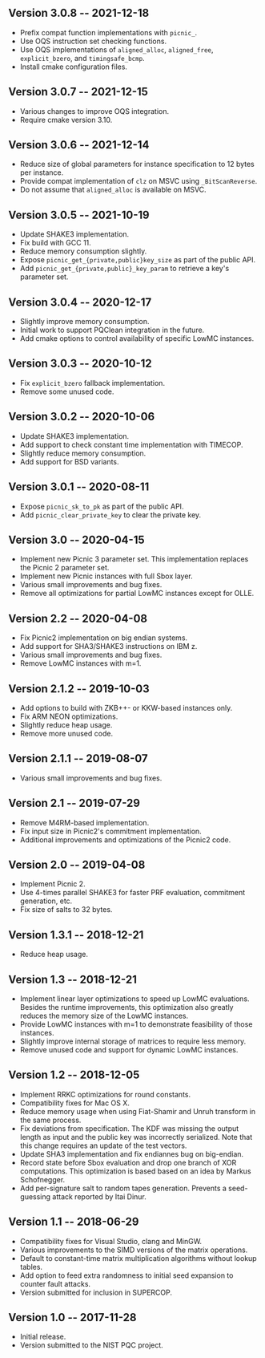 Version 3.0.8 -- 2021-12-18
---------------------------

* Prefix compat function implementations with `picnic_`.
* Use OQS instruction set checking functions.
* Use OQS implementations of `aligned_alloc`, `aligned_free`, `explicit_bzero`, and `timingsafe_bcmp`.
* Install cmake configuration files.

Version 3.0.7 -- 2021-12-15
---------------------------

* Various changes to improve OQS integration.
* Require cmake version 3.10.

Version 3.0.6 -- 2021-12-14
---------------------------

* Reduce size of global parameters for instance specification to 12 bytes per instance.
* Provide compat implementation of `clz` on MSVC using `_BitScanReverse`.
* Do not assume that `aligned_alloc` is available on MSVC.

Version 3.0.5 -- 2021-10-19
---------------------------

* Update SHAKE3 implementation.
* Fix build with GCC 11.
* Reduce memory consumption slightly.
* Expose `picnic_get_{private,public}key_size` as part of the public API.
* Add `picnic_get_{private,public}_key_param` to retrieve a key's parameter set.

Version 3.0.4 -- 2020-12-17
---------------------------

* Slightly improve memory consumption.
* Initial work to support PQClean integration in the future.
* Add cmake options to control availability of specific LowMC instances.

Version 3.0.3 -- 2020-10-12
---------------------------

* Fix `explicit_bzero` fallback implementation.
* Remove some unused code.

Version 3.0.2 -- 2020-10-06
---------------------------

* Update SHAKE3 implementation.
* Add support to check constant time implementation with TIMECOP.
* Slightly reduce memory consumption.
* Add support for BSD variants.

Version 3.0.1 -- 2020-08-11
---------------------------

* Expose `picnic_sk_to_pk` as part of the public API.
* Add `picnic_clear_private_key` to clear the private key.

Version 3.0 -- 2020-04-15
-------------------------

* Implement new Picnic 3 parameter set. This implementation replaces the Picnic 2 parameter set.
* Implement new Picnic instances with full Sbox layer.
* Various small improvements and bug fixes.
* Remove all optimizations for partial LowMC instances except for OLLE.

Version 2.2 -- 2020-04-08
---------------------------

* Fix Picnic2 implementation on big endian systems.
* Add support for SHA3/SHAKE3 instructions on IBM z.
* Various small improvements and bug fixes.
* Remove LowMC instances with m=1.

Version 2.1.2 -- 2019-10-03
---------------------------

* Add options to build with ZKB++- or KKW-based instances only.
* Fix ARM NEON optimizations.
* Slightly reduce heap usage.
* Remove more unused code.

Version 2.1.1 -- 2019-08-07
---------------------------

* Various small improvements and bug fixes.

Version 2.1 -- 2019-07-29
-------------------------

* Remove M4RM-based implementation.
* Fix input size in Picnic2's commitment implementation.
* Additional improvements and optimizations of the Picnic2 code.

Version 2.0 -- 2019-04-08
-------------------------

* Implement Picnic 2.
* Use 4-times parallel SHAKE3 for faster PRF evaluation, commitment generation, etc.
* Fix size of salts to 32 bytes.

Version 1.3.1 -- 2018-12-21
---------------------------

* Reduce heap usage.

Version 1.3 -- 2018-12-21
-------------------------

* Implement linear layer optimizations to speed up LowMC evaluations. Besides the runtime improvements, this optimization also greatly reduces the memory size of the LowMC instances.
* Provide LowMC instances with m=1 to demonstrate feasibility of those instances.
* Slightly improve internal storage of matrices to require less memory.
* Remove unused code and support for dynamic LowMC instances.

Version 1.2 -- 2018-12-05
-------------------------

* Implement RRKC optimizations for round constants.
* Compatibility fixes for Mac OS X.
* Reduce memory usage when using Fiat-Shamir and Unruh transform in the same process.
* Fix deviations from specification. The KDF was missing the output length as input and the public key was incorrectly serialized. Note that this change requires an update of the test vectors.
* Update SHA3 implementation and fix endiannes bug on big-endian.
* Record state before Sbox evaluation and drop one branch of XOR computations. This optimization is based based on an idea by Markus Schofnegger.
* Add per-signature salt to random tapes generation. Prevents a seed-guessing attack reported by Itai Dinur.

Version 1.1 -- 2018-06-29
-------------------------

* Compatibility fixes for Visual Studio, clang and MinGW.
* Various improvements to the SIMD versions of the matrix operations.
* Default to constant-time matrix multiplication algorithms without lookup tables.
* Add option to feed extra randomness to initial seed expansion to counter fault attacks.
* Version submitted for inclusion in SUPERCOP.

Version 1.0 -- 2017-11-28
-------------------------

* Initial release.
* Version submitted to the NIST PQC project.
